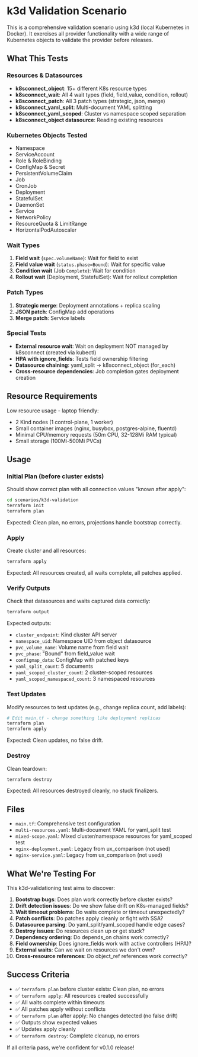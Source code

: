 # k3d Validation Scenario

This is a comprehensive validation scenario using k3d (local Kubernetes in Docker). It exercises all provider functionality with a wide range of Kubernetes objects to validate the provider before releases.

## What This Tests

### Resources & Datasources
- **k8sconnect_object**: 15+ different K8s resource types
- **k8sconnect_wait**: All 4 wait types (field, field_value, condition, rollout)
- **k8sconnect_patch**: All 3 patch types (strategic, json, merge)
- **k8sconnect_yaml_split**: Multi-document YAML splitting
- **k8sconnect_yaml_scoped**: Cluster vs namespace scoped separation
- **k8sconnect_object datasource**: Reading existing resources

### Kubernetes Objects Tested
- Namespace
- ServiceAccount
- Role & RoleBinding
- ConfigMap & Secret
- PersistentVolumeClaim
- Job
- CronJob
- Deployment
- StatefulSet
- DaemonSet
- Service
- NetworkPolicy
- ResourceQuota & LimitRange
- HorizontalPodAutoscaler

### Wait Types
1. **Field wait** (`spec.volumeName`): Wait for field to exist
2. **Field value wait** (`status.phase=Bound`): Wait for specific value
3. **Condition wait** (Job `Complete`): Wait for condition
4. **Rollout wait** (Deployment, StatefulSet): Wait for rollout completion

### Patch Types
1. **Strategic merge**: Deployment annotations + replica scaling
2. **JSON patch**: ConfigMap add operations
3. **Merge patch**: Service labels

### Special Tests
- **External resource wait**: Wait on deployment NOT managed by k8sconnect (created via kubectl)
- **HPA with ignore_fields**: Tests field ownership filtering
- **Datasource chaining**: yaml_split → k8sconnect_object (for_each)
- **Cross-resource dependencies**: Job completion gates deployment creation

## Resource Requirements

Low resource usage - laptop friendly:
- 2 Kind nodes (1 control-plane, 1 worker)
- Small container images (nginx, busybox, postgres-alpine, fluentd)
- Minimal CPU/memory requests (50m CPU, 32-128Mi RAM typical)
- Small storage (100Mi-500Mi PVCs)

## Usage

### Initial Plan (before cluster exists)
Should show correct plan with all connection values "known after apply":

```bash
cd scenarios/k3d-validation
terraform init
terraform plan
```

Expected: Clean plan, no errors, projections handle bootstrap correctly.

### Apply
Create cluster and all resources:

```bash
terraform apply
```

Expected: All resources created, all waits complete, all patches applied.

### Verify Outputs
Check that datasources and waits captured data correctly:

```bash
terraform output
```

Expected outputs:
- `cluster_endpoint`: Kind cluster API server
- `namespace_uid`: Namespace UID from object datasource
- `pvc_volume_name`: Volume name from field wait
- `pvc_phase`: "Bound" from field_value wait
- `configmap_data`: ConfigMap with patched keys
- `yaml_split_count`: 5 documents
- `yaml_scoped_cluster_count`: 2 cluster-scoped resources
- `yaml_scoped_namespaced_count`: 3 namespaced resources

### Test Updates
Modify resources to test updates (e.g., change replica count, add labels):

```bash
# Edit main.tf - change something like deployment replicas
terraform plan
terraform apply
```

Expected: Clean updates, no false drift.

### Destroy
Clean teardown:

```bash
terraform destroy
```

Expected: All resources destroyed cleanly, no stuck finalizers.

## Files

- `main.tf`: Comprehensive test configuration
- `multi-resources.yaml`: Multi-document YAML for yaml_split test
- `mixed-scope.yaml`: Mixed cluster/namespace resources for yaml_scoped test
- `nginx-deployment.yaml`: Legacy from ux_comparison (not used)
- `nginx-service.yaml`: Legacy from ux_comparison (not used)

## What We're Testing For

This k3d-validationing test aims to discover:

1. **Bootstrap bugs**: Does plan work correctly before cluster exists?
2. **Drift detection issues**: Do we show false drift on K8s-managed fields?
3. **Wait timeout problems**: Do waits complete or timeout unexpectedly?
4. **Patch conflicts**: Do patches apply cleanly or fight with SSA?
5. **Datasource parsing**: Do yaml_split/yaml_scoped handle edge cases?
6. **Destroy issues**: Do resources clean up or get stuck?
7. **Dependency ordering**: Do depends_on chains work correctly?
8. **Field ownership**: Does ignore_fields work with active controllers (HPA)?
9. **External waits**: Can we wait on resources we don't own?
10. **Cross-resource references**: Do object_ref references work correctly?

## Success Criteria

- ✅ `terraform plan` before cluster exists: Clean plan, no errors
- ✅ `terraform apply`: All resources created successfully
- ✅ All waits complete within timeouts
- ✅ All patches apply without conflicts
- ✅ `terraform plan` after apply: No changes detected (no false drift)
- ✅ Outputs show expected values
- ✅ Updates apply cleanly
- ✅ `terraform destroy`: Complete cleanup, no errors

If all criteria pass, we're confident for v0.1.0 release!
